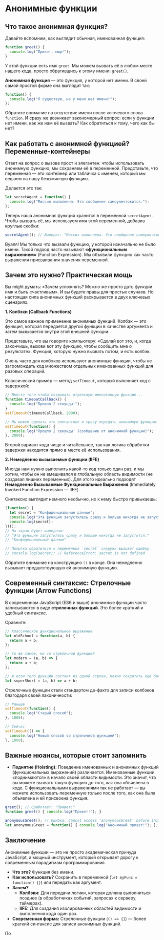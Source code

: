 # Анонимные функции

## Что такое анонимная функция?

Давайте вспомним, как выглядит обычная, именованная функция:

```javascript
function greet() {
  console.log("Привет, мир!");
}
```

У этой функции есть имя `greet`. Мы можем вызвать её в любом месте нашего кода, просто обратившись к этому имени: `greet()`.

**Анонимная функция** — это функция, у которой нет имени. В своей самой простой форме она выглядит так:

```javascript
function() {
  console.log("Я существую, но у меня нет имени!");
};
```

Обратите внимание на отсутствие имени после ключевого слова `function`. И сразу же возникает закономерный вопрос: если у функции нет имени, как же нам её вызвать? Как обратиться к тому, чего как бы нет?

## Как работать с анонимной функцией? Переменные-контейнеры

Ответ на вопрос о вызове прост и элегантен: чтобы использовать анонимную функцию, мы сохраняем её в переменной. Представьте, что переменная — это контейнер или табличка с именем, который мы вешаем на нашу безымянную функцию.

Делается это так:

```javascript
let secretAgent = function() {
  console.log("Миссия выполнена. Это сообщение самоуничтожится.");
};
```

Теперь наша анонимная функция хранится в переменной `secretAgent`. Чтобы вызвать её, мы используем имя этой переменной, добавив круглые скобки:

```javascript
secretAgent(); // Выведет: "Миссия выполнена. Это сообщение самоуничтожится."
```

Вуаля! Мы только что вызвали функцию, у которой изначально не было имени. Такой подход часто называют **«функциональным выражением»** (Function Expression). Мы объявили функцию как часть выражения присваивания значения переменной.

## Зачем это нужно? Практическая мощь

Вы might думать: «Зачем усложнять? Можно же просто дать функции имя и быть счастливым». И вы будете правы для простых случаев. Но настоящая сила анонимных функций раскрывается в двух ключевых сценариях.

**1. Колбэки (Callback Functions)**

Это самое важное применение анонимных функций. Колбэк — это функция, которая передается другой функции в качестве аргумента и затем вызывается внутри этой внешней функции.

Представьте, что вы говорите компьютеру: «Сделай вот это, и, когда закончишь, вызови вот эту функцию, чтобы сообщить мне о результате». Функция, которую нужно вызвать потом, и есть колбэк.

Очень часто для колбэков используют анонимные функции, чтобы не загромождать код множеством отдельных именованных функций для разовых операций.

Классический пример — метод `setTimeout`, который выполняет код с задержкой:

```javascript
// Вместо того чтобы создавать отдельную именованную функцию...
function timeoutCallback() {
  console.log("Прошло 2 секунды!");
}
setTimeout(timeoutCallback, 2000);

// Мы можем сделать это элегантнее и сразу передать анонимную функцию:
setTimeout(function() {
  console.log("Прошло 2 секунды! (сообщение от анонимной функции)");
}, 2000);
```

Второй вариант кода чище и читабельнее, так как логика обработки задержки находится прямо в месте её использования.

**2. Немедленно вызываемые функции (IIFE)**

Иногда нам нужно выполнить какой-то код только один раз, и мы хотим, чтобы он не вмешивался в глобальную область видимости (не создавал лишних переменных). Для этого идеально подходят **Немедленно Вызываемые Функциональные Выражения** (Immediately Invoked Function Expression — IIFE).

Синтаксис выглядит немного необычно, но к нему быстро привыкаешь:

```javascript
(function() {
  let secret = "Конфиденциальные данные";
  console.log("Эта функция запустилась сразу и больше никогда не запустится.");
  console.log(secret);
})();
// На экран будет выведено:
// "Эта функция запустилась сразу и больше никогда не запустится."
// "Конфиденциальные данные"

// Попытка обратиться к переменной `secret` снаружи вызовет ошибку.
// console.log(secret); // ReferenceError: secret is not defined
```

Обратите внимание на конструкцию `()` в конце. Она немедленно вызывает предшествующую ей анонимную функцию.

## Современный синтаксис: Стрелочные функции (Arrow Functions)

В современном JavaScript (ES6 и выше) анонимные функции часто записываются в виде **стрелочных функций**. Это более краткий и удобный синтаксис.

Сравните:

```javascript
// Классическое функциональное выражение
let oldSchool = function(a, b) {
  return a + b;
};

// То же самое, но со стрелочной функцией
let modern = (a, b) => {
  return a + b;
};

// А если тело функции состоит из одной строки, можно сократить ещё больше:
let superShort = (a, b) => a + b;
```

Стрелочные функции стали стандартом де-факто для записи колбэков благодаря своей лаконичности:

```javascript
// Раньше
setTimeout(function() {
  console.log("Старый способ");
}, 1000);

// Сейчас
setTimeout(() => {
  console.log("Новый способ со стрелочной функцией");
}, 1000);
```

## Важные нюансы, которые стоит запомнить

- **Поднятие (Hoisting):** Поведение именованных и анонимных функций (функциональных выражений) различается. Именованные функции «поднимаются» в начало своей области видимости. Это значит, что вы можете вызвать такую функцию до того, как она объявлена в коде. С функциональными выражениями так не работает — вы можете использовать переменную только после того, как она была объявлена и ей присвоена функция.

```javascript
greet(); // Сработает: "Привет!"
function greet() { console.log("Привет!"); }

anonymousGreet(); // Ошибка: Cannot access 'anonymousGreet' before initialization
let anonymousGreet = function() { console.log("Анонимный привет!"); };
```

## Заключение

Анонимные функции — это не просто академическая причуда JavaScript, а мощный инструмент, который открывает дорогу к современным парадигмам программирования.

- **Что это?** Функция без имени.
- **Как использовать?** Сохранить в переменной (`let myFunc = function() {}`) или передать как аргумент.
- **Зачем?**
  - **Колбэки:** Для передачи логики, которая должна выполниться позднее (в обработчиках событий, запросах к серверу, таймерах).
  - **IIFE:** Для создания изолированных областей видимости и выполнения кода один раз.
- **Современная форма:** Стрелочные функции (`() => {}`) — более краткий синтаксис для записи анонимных функций.

По
